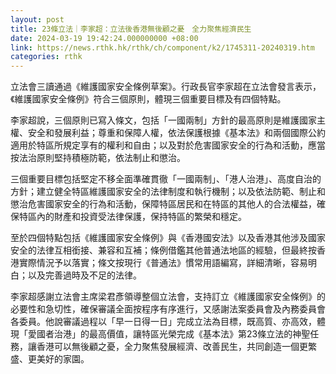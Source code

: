 ```yaml
---
layout: post
title: 23條立法｜李家超：立法後香港無後顧之憂　全力聚焦經濟民生
date: 2024-03-19 19:42:24.000000000 +08:00
link: https://news.rthk.hk/rthk/ch/component/k2/1745311-20240319.htm
categories: rthk
---
```


立法會三讀通過《維護國家安全條例草案》。行政長官李家超在立法會發言表示，《維護國家安全條例》符合三個原則，體現三個重要目標及有四個特點。

李家超說，三個原則已寫入條文，包括「一國兩制」方針的最高原則是維護國家主權、安全和發展利益；尊重和保障人權，依法保護根據《基本法》和兩個國際公約適用於特區所規定享有的權利和自由；以及對於危害國家安全的行為和活動，應當按法治原則堅持積極防範，依法制止和懲治。
 
三個重要目標包括堅定不移全面準確貫徹「一國兩制」、「港人治港」、高度自治的方針；建立健全特區維護國家安全的法律制度和執行機制；以及依法防範、制止和懲治危害國家安全的行為和活動，保障特區居民和在特區的其他人的合法權益，確保特區內的財產和投資受法律保護，保持特區的繁榮和穩定。
 
至於四個特點包括《維護國家安全條例》與《香港國安法》以及香港其他涉及國家安全的法律互相銜接、兼容和互補；條例借鑑其他普通法地區的經驗，但最終按香港實際情況予以落實；條文按現行《普通法》慣常用語編寫，詳細清晰，容易明白；以及完善過時及不足的法律。

李家超感謝立法會主席梁君彥領導整個立法會，支持訂立《維護國家安全條例》的必要性和急切性，確保審議全面按程序有序進行，又感謝法案委員會及內務委員會各委員。他說審議過程以「早一日得一日」完成立法為目標，既高質、亦高效，體現「愛國者治港」的最高價值，讓特區光榮完成《基本法》第23條立法的神聖任務，讓香港可以無後顧之憂，全力聚焦發展經濟、改善民生，共同創造一個更繁盛、更美好的家園。
